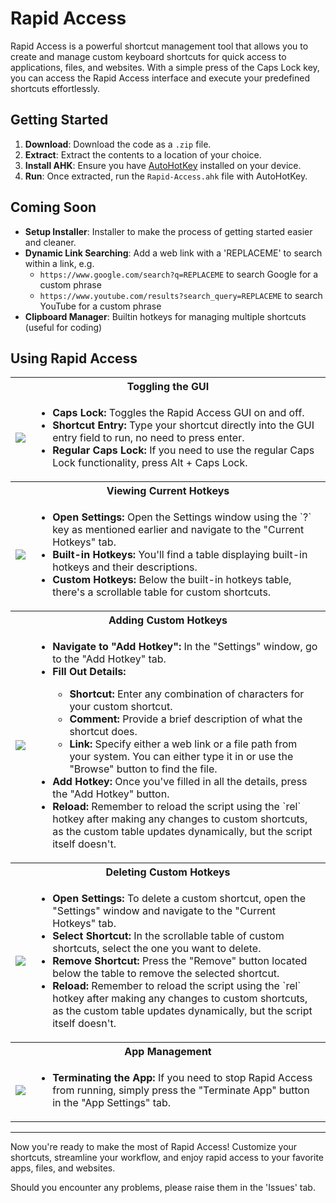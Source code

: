 # Rapid Access

Rapid Access is a powerful shortcut management tool that allows you to create and manage custom keyboard shortcuts for quick access to applications, files, and websites. With a simple press of the Caps Lock key, you can access the Rapid Access interface and execute your predefined shortcuts effortlessly.

## Getting Started

1. **Download**: Download the code as a `.zip` file.
2. **Extract**: Extract the contents to a location of your choice.
3. **Install AHK**: Ensure you have [AutoHotKey](https://www.autohotkey.com/) installed on your device.
5. **Run**: Once extracted, run the `Rapid-Access.ahk` file with AutoHotKey.

## Coming Soon

- **Setup Installer**: Installer to make the process of getting started easier and cleaner.
- **Dynamic Link Searching**: Add a web link with a 'REPLACEME' to search within a link, e.g.
    - `https://www.google.com/search?q=REPLACEME` to search Google for a custom phrase
    - `https://www.youtube.com/results?search_query=REPLACEME` to search YouTube for a custom phrase
- **Clipboard Manager**: Builtin hotkeys for managing multiple shortcuts (useful for coding)

## Using Rapid Access

<table>
    <tr>
        <th colspan="2">Toggling the GUI</th>
    </tr>
    <tr>
        <td>
           <img src="https://github.com/James-Bray19/Rapid-Access/assets/47334864/9e8c0e15-9fe4-430f-b255-05868fe1da6c">
        </td>
        <td>
            <ul>
                <li><strong>Caps Lock:</strong> Toggles the Rapid Access GUI on and off.</li>
                <li><strong>Shortcut Entry:</strong> Type your shortcut directly into the GUI entry field to run, no need to press enter.</li>
                <li><strong>Regular Caps Lock:</strong> If you need to use the regular Caps Lock functionality, press Alt + Caps Lock.</li>
            </ul>
        </td>
    </tr>
    <tr>
        <th colspan="2">Viewing Current Hotkeys</th>
    </tr>
    <tr>
        <td>
           <img src="https://github.com/James-Bray19/Rapid-Access/assets/47334864/bfbd38de-1aaa-42de-be32-b4b28471d928">
        </td>
        <td>
            <ul>
                <li><strong>Open Settings:</strong> Open the Settings window using the `?` key as mentioned earlier and navigate to the "Current Hotkeys" tab.</li>
                <li><strong>Built-in Hotkeys:</strong> You'll find a table displaying built-in hotkeys and their descriptions.</li>
                <li><strong>Custom Hotkeys:</strong> Below the built-in hotkeys table, there's a scrollable table for custom shortcuts.</li>
            </ul>
        </td>
    </tr>
    <tr>
        <th colspan="2">Adding Custom Hotkeys</th>
    </tr>
    <tr>
        <td>
           <img src="https://github.com/James-Bray19/Rapid-Access/assets/47334864/0743a8b9-79ae-4570-937f-a73a999b094c">
        </td>
        <td>
            <ul>
                <li><strong>Navigate to "Add Hotkey":</strong> In the "Settings" window, go to the "Add Hotkey" tab.</li>
                <li><strong>Fill Out Details:</strong></li>
                <ul>
                    <li><strong>Shortcut:</strong> Enter any combination of characters for your custom shortcut.</li>
                    <li><strong>Comment:</strong> Provide a brief description of what the shortcut does.</li>
                    <li><strong>Link:</strong> Specify either a web link or a file path from your system. You can either type it in or use the "Browse" button to find the file.</li>
                </ul>
                <li><strong>Add Hotkey:</strong> Once you've filled in all the details, press the "Add Hotkey" button.</li>
                <li><strong>Reload:</strong> Remember to reload the script using the `rel` hotkey after making any changes to custom shortcuts, as the custom table updates dynamically, but the script itself doesn't.</li>
            </ul>
        </td>
    </tr>
    <tr>
        <th colspan="2">Deleting Custom Hotkeys</th>
    </tr>
    <tr>
        <td>
           <img src="https://github.com/James-Bray19/Rapid-Access/assets/47334864/3b348f32-cda3-47ff-8ad3-1619383573f3">
        </td>
        <td>
            <ul>
                <li><strong>Open Settings:</strong> To delete a custom shortcut, open the "Settings" window and navigate to the "Current Hotkeys" tab.</li>
                <li><strong>Select Shortcut:</strong> In the scrollable table of custom shortcuts, select the one you want to delete.</li>
                <li><strong>Remove Shortcut:</strong> Press the "Remove" button located below the table to remove the selected shortcut.</li>
                <li><strong>Reload:</strong> Remember to reload the script using the `rel` hotkey after making any changes to custom shortcuts, as the custom table updates dynamically, but the script itself doesn't.</li>
            </ul>
        </td>
    </tr>
    <tr>
        <th colspan="2">App Management</th>
    </tr>
    <tr>
        <td>
           <img src="https://github.com/James-Bray19/Rapid-Access/assets/47334864/2fde8c33-9a51-4ce8-a46d-72136bc087b2">
        </td>
        <td>
            <ul>
                <li><strong>Terminating the App:</strong> If you need to stop Rapid Access from running, simply press the "Terminate App" button in the "App Settings" tab.</li>
            </ul>
        </td>
    </tr>
</table>



---

Now you're ready to make the most of Rapid Access! Customize your shortcuts, streamline your workflow, and enjoy rapid access to your favorite apps, files, and websites.

Should you encounter any problems, please raise them in the 'Issues' tab.
